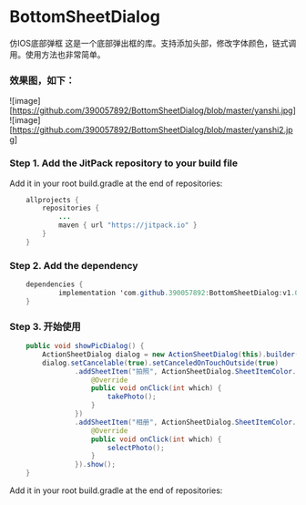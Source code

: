 # BottomSheetDialog
仿IOS底部弹框
这是一个底部弹出框的库。支持添加头部，修改字体颜色，链式调用。使用方法也非常简单。
### 效果图，如下：
![image][https://github.com/390057892/BottomSheetDialog/blob/master/yanshi.jpg]
![image][https://github.com/390057892/BottomSheetDialog/blob/master/yanshi2.jpg]
### Step 1. Add the JitPack repository to your build file

Add it in your root build.gradle at the end of repositories:
```java
	allprojects {
		repositories {
			...
			maven { url "https://jitpack.io" }
		}
	}
  ```
### Step 2. Add the dependency
```java
	dependencies {
	        implementation 'com.github.390057892:BottomSheetDialog:v1.0.0'
	}
  ```
### Step 3. 开始使用
```java
    public void showPicDialog() {
        ActionSheetDialog dialog = new ActionSheetDialog(this).builder();
        dialog.setCancelable(true).setCanceledOnTouchOutside(true)
                .addSheetItem("拍照", ActionSheetDialog.SheetItemColor.Normal, new ActionSheetDialog.OnSheetItemClickListener() {
                    @Override
                    public void onClick(int which) {
                        takePhoto();
                    }
                })
                .addSheetItem("相册", ActionSheetDialog.SheetItemColor.Normal, new ActionSheetDialog.OnSheetItemClickListener() {
                    @Override
                    public void onClick(int which) {
                        selectPhoto();
                    }
                }).show();
    }  
```

Add it in your root build.gradle at the end of repositories: